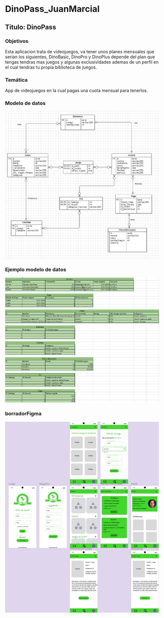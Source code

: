 # DinoPass_JuanMarcial
## Titulo: DinoPass     

### Objetivos
Esta aplicacion trata de videojuegos, va tener unos planes mensuales que serian los siguientes, DinoBasic, DinoPro y DinoPlus 
depende del plan que tengas tendras mas juegos y algunas exclusividades ademas de un perfil en el cual tendras tu propia biblioteca
de juegos.

### Temática
App de videojuegos en la cual pagas una cuota mensual para tenerlos.

### Modelo de datos
![texto_alternativo](Capturas/modelodatos.jpg)

### Ejemplo modelo de datos
![texto_alternativo](Capturas/modeloEjemploCaptura.jpg)

### borradorFigma
![texto_alternativo](Capturas/figma.jpg)



